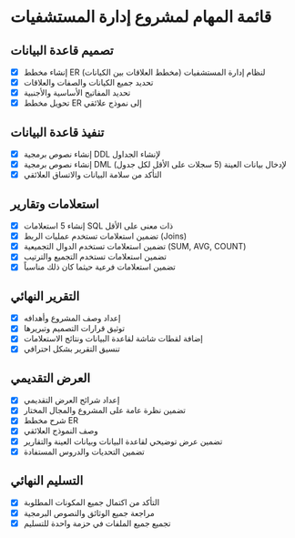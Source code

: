 # قائمة المهام لمشروع إدارة المستشفيات

## تصميم قاعدة البيانات
- [x] إنشاء مخطط ER (مخطط العلاقات بين الكيانات) لنظام إدارة المستشفيات
- [x] تحديد جميع الكيانات والصفات والعلاقات
- [x] تحديد المفاتيح الأساسية والأجنبية
- [x] تحويل مخطط ER إلى نموذج علائقي

## تنفيذ قاعدة البيانات
- [x] إنشاء نصوص برمجية DDL لإنشاء الجداول
- [x] إنشاء نصوص برمجية DML لإدخال بيانات العينة (5 سجلات على الأقل لكل جدول)
- [x] التأكد من سلامة البيانات والاتساق العلائقي

## استعلامات وتقارير
- [x] إنشاء 5 استعلامات SQL ذات معنى على الأقل
- [x] تضمين استعلامات تستخدم عمليات الربط (Joins)
- [x] تضمين استعلامات تستخدم الدوال التجميعية (SUM, AVG, COUNT)
- [x] تضمين استعلامات تستخدم التجميع والترتيب
- [x] تضمين استعلامات فرعية حيثما كان ذلك مناسباً

## التقرير النهائي
- [x] إعداد وصف المشروع وأهدافه
- [x] توثيق قرارات التصميم وتبريرها
- [x] إضافة لقطات شاشة لقاعدة البيانات ونتائج الاستعلامات
- [x] تنسيق التقرير بشكل احترافي

## العرض التقديمي
- [x] إعداد شرائح العرض التقديمي
- [x] تضمين نظرة عامة على المشروع والمجال المختار
- [x] شرح مخطط ER
- [x] وصف النموذج العلائقي
- [x] تضمين عرض توضيحي لقاعدة البيانات وبيانات العينة والتقارير
- [x] تضمين التحديات والدروس المستفادة

## التسليم النهائي
- [x] التأكد من اكتمال جميع المكونات المطلوبة
- [x] مراجعة جميع الوثائق والنصوص البرمجية
- [x] تجميع جميع الملفات في حزمة واحدة للتسليم
